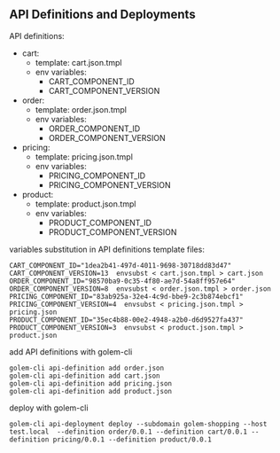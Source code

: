 ## API Definitions and Deployments

API definitions:
* cart: 
  * template: cart.json.tmpl
  * env variables:
    * CART_COMPONENT_ID
    * CART_COMPONENT_VERSION
* order:
  * template: order.json.tmpl
  * env variables:
    * ORDER_COMPONENT_ID
    * ORDER_COMPONENT_VERSION
* pricing:
  * template: pricing.json.tmpl
  * env variables:
    * PRICING_COMPONENT_ID
    * PRICING_COMPONENT_VERSION
* product:
  * template: product.json.tmpl
  * env variables:
    * PRODUCT_COMPONENT_ID
    * PRODUCT_COMPONENT_VERSION

variables substitution in API definitions template files:

```
CART_COMPONENT_ID="1dea2b41-497d-4011-9698-30718dd83d47"  CART_COMPONENT_VERSION=13  envsubst < cart.json.tmpl > cart.json
ORDER_COMPONENT_ID="98570ba9-0c35-4f80-ae7d-54a8ff957e64"  ORDER_COMPONENT_VERSION=8  envsubst < order.json.tmpl > order.json
PRICING_COMPONENT_ID="83ab925a-32e4-4c9d-bbe9-2c3b874ebcf1"  PRICING_COMPONENT_VERSION=4  envsubst < pricing.json.tmpl > pricing.json
PRODUCT_COMPONENT_ID="35ec4b88-00e2-4948-a2b0-d6d9527fa437"  PRODUCT_COMPONENT_VERSION=3  envsubst < product.json.tmpl > product.json
```

add API definitions with golem-cli
```
golem-cli api-definition add order.json
golem-cli api-definition add cart.json
golem-cli api-definition add pricing.json
golem-cli api-definition add product.json
```

deploy with golem-cli
```
golem-cli api-deployment deploy --subdomain golem-shopping --host test.local  --definition order/0.0.1 --definition cart/0.0.1 --definition pricing/0.0.1 --definition product/0.0.1
```

